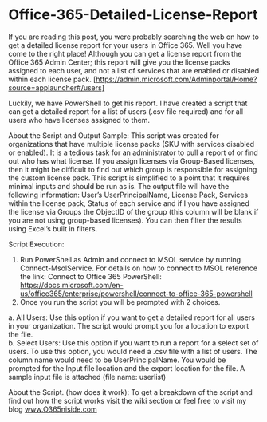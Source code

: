 # Office-365-Detailed-License-Report

If you are reading this post, you were probably searching the web on how to get a detailed license report for your users in Office 365. Well you have come to the right place!
Although you can get a license report from the Office 365 Admin Center; this report will give you the license packs assigned to each user, and not a list of services that are enabled or disabled within each license pack. [https://admin.microsoft.com/Adminportal/Home?source=applauncher#/users]
 
Luckily, we have PowerShell to get his report. I have created a script that can get a detailed report for a list of users (.csv file required) and for all users who have licenses assigned to them. 

About the Script and Output Sample: 
This script was created for organizations that have multiple license packs (SKU with services disabled or enabled). It is a tedious task for an administrator to pull a report of or find out who has what license. If you assign licenses via Group-Based licenses, then it might be difficult to find out which group is responsible for assigning the custom license pack. 
This script is simplified to a point that it requires minimal inputs and should be run as is. 
The output file will have the following information: User’s UserPrincipalName, License Pack, Services within the license pack, Status of each service and if I you have assigned the license via Groups the ObjectID of the group (this column will be blank if you are not using group-based licenses). You can then filter the results using Excel’s built in filters. 
 

Script Execution: 
1)	Run PowerShell as Admin and connect to MSOL service by running Connect-MsolService. For details on how to connect to MSOL reference the link:  Connect to Office 365 PowerShell: https://docs.microsoft.com/en-us/office365/enterprise/powershell/connect-to-office-365-powershell 
2)	Once you run the script you will be prompted with 2 choices. 

a.	All Users: Use this option if you want to get a detailed report for all users in your organization. The script would prompt you for a location to export the file.  
b.	Select Users: Use this option if you want to run a report for a select set of users. To use this option, you would need a .csv file with a list of users. The column name would need to be UserPrincipalName. You would be prompted for the Input file location and the export location for the file. A sample input file is attached (file name: userlist)


About the Script. (how does it work): 
To get a breakdown of the script and find out how the script works visit the wiki section or feel free to visit my blog www.O365niside.com  

